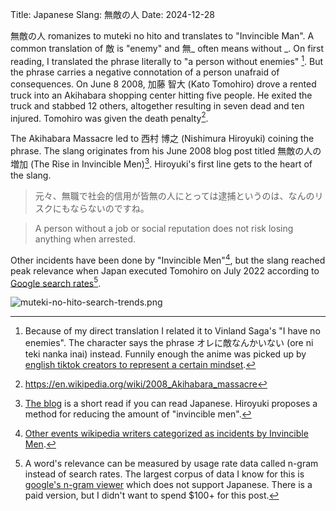 Title: Japanese Slang: 無敵の人
Date: 2024-12-28


無敵の人 romanizes to muteki no hito and translates to "Invincible Man". A common translation of 敵 is "enemy" and 無_ often means without \_. On first reading, I translated the phrase literally to "a person without enemies" [^translation].  But the phrase carries a negative connotation of a person unafraid of consequences. On June 8 2008, 加藤 智大 (Kato Tomohiro) drove a rented truck into an Akihabara shopping center hitting five people. He exited the truck and stabbed 12 others, altogether resulting in seven dead and ten injured. Tomohiro was given the death penalty[^akihabara].

The Akihabara Massacre led to 西村 博之 (Nishimura Hiroyuki) coining the phrase. The slang originates from his June 2008 blog post titled 無敵の人の増加 (The Rise in Invincible Men)[^blog]. Hiroyuki's first line gets to the heart of the slang.

> 元々、無職で社会的信用が皆無の人にとっては逮捕というのは、なんのリスクにもならないのですね。

> A person without a job or social reputation does not risk losing anything when arrested.

Other incidents have been done by "Invincible Men"[^otherincidents], but the slang reached peak relevance when Japan executed Tomohiro on July 2022 according to [Google search rates](https://trends.google.com/trends/explore?date=all&geo=JP&q=%E7%84%A1%E6%95%B5%E3%81%AE%E4%BA%BA&hl=en-US)[^stats].

![muteki-no-hito-search-trends.png](assets/muteki-no-hito-search-trends.png)

[^translation]: Because of my direct translation I related it to Vinland Saga's "I have no enemies". The character says the phrase  オレに敵なんかいない (ore ni teki nanka inai) instead. Funnily enough the anime was picked up by [english tiktok creators to represent a certain mindset](https://www.tiktok.com/tag/ihavenoenemies?lang=en).
[^akihabara]: https://en.wikipedia.org/wiki/2008_Akihabara_massacre
[^blog]: [The blog](http://hiro.asks.jp/46756.html) is a short read if you can read Japanese. Hiroyuki proposes a method for reducing the amount of "invincible men".
[^otherincidents]: [Other events wikipedia writers categorized as incidents by Invincible Men](https://ja.wikipedia.org/wiki/%E7%84%A1%E6%95%B5%E3%81%AE%E4%BA%BA_(%E3%82%A4%E3%83%B3%E3%82%BF%E3%83%BC%E3%83%8D%E3%83%83%E3%83%88%E3%82%B9%E3%83%A9%E3%83%B3%E3%82%B0)#%E4%BA%8B%E4%BB%B6%E3%81%AE%E4%BE%8B).
[^stats]: A word's relevance can be measured by usage rate data called n-gram instead of search rates. The largest corpus of data I know for this is [google's n-gram viewer](https://books.google.com/ngrams/) which does not support Japanese. There is a paid version, but I didn't want to spend $100+ for this post.